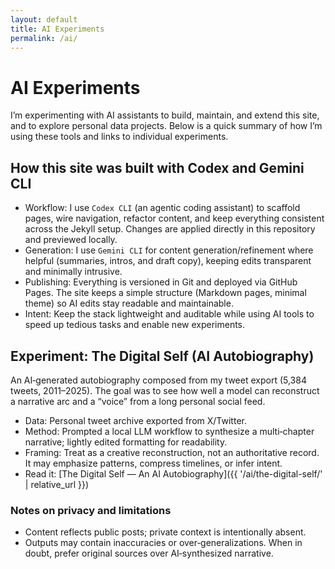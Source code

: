 ```yaml
---
layout: default
title: AI Experiments
permalink: /ai/
---
```


# AI Experiments

I’m experimenting with AI assistants to build, maintain, and extend this site, and to explore personal data projects. Below is a quick summary of how I’m using these tools and links to individual experiments.

## How this site was built with Codex and Gemini CLI

- Workflow: I use `Codex CLI` (an agentic coding assistant) to scaffold pages, wire navigation, refactor content, and keep everything consistent across the Jekyll setup. Changes are applied directly in this repository and previewed locally.
- Generation: I use `Gemini CLI` for content generation/refinement where helpful (summaries, intros, and draft copy), keeping edits transparent and minimally intrusive.
- Publishing: Everything is versioned in Git and deployed via GitHub Pages. The site keeps a simple structure (Markdown pages, minimal theme) so AI edits stay readable and maintainable.
- Intent: Keep the stack lightweight and auditable while using AI tools to speed up tedious tasks and enable new experiments.

## Experiment: The Digital Self (AI Autobiography)

An AI‑generated autobiography composed from my tweet export (5,384 tweets, 2011–2025). The goal was to see how well a model can reconstruct a narrative arc and a “voice” from a long personal social feed.

- Data: Personal tweet archive exported from X/Twitter.
- Method: Prompted a local LLM workflow to synthesize a multi‑chapter narrative; lightly edited formatting for readability.
- Framing: Treat as a creative reconstruction, not an authoritative record. It may emphasize patterns, compress timelines, or infer intent.
- Read it: [The Digital Self — An AI Autobiography]({{ '/ai/the-digital-self/' | relative_url }})

### Notes on privacy and limitations

- Content reflects public posts; private context is intentionally absent.
- Outputs may contain inaccuracies or over‑generalizations. When in doubt, prefer original sources over AI‑synthesized narrative.

